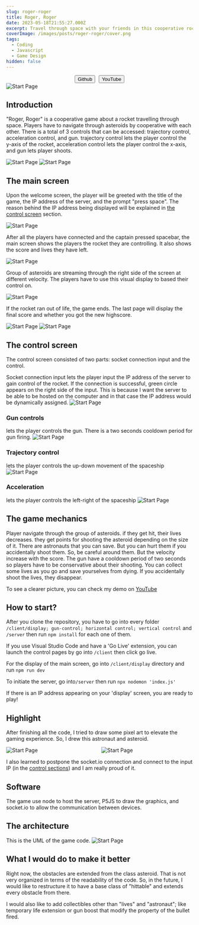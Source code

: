 ```yaml
---
slug: roger-roger
title: Roger, Roger
date: 2023-05-18T21:55:27.000Z
excerpt: Travel through space with your friends in this cooperative rocket controlling game. Shoot some asteroids, save some astronauts, and try not to fight!
coverImage: /images/posts/roger-roger/cover.png
tags:
  - Coding
  - Javascript
  - Game Design
hidden: false
---
```


<script>
  import Callout from "$lib/components/molecules/Callout.svelte";
  import CodeBlock from "$lib/components/molecules/CodeBlock.svelte";
  import Image from "$lib/components/atoms/Image.svelte";
  import Button from "$lib/components/atoms/Button.svelte"
</script>

<div class="button_container"> 
    <Button href="https://github.com/punnlert/RogerRoger-ID311-Individual-Project">
    Github
    </Button>
    <Button href="https://youtu.be/GxBwiM4es7w">YouTube</Button>
</div>

<Image src="/images/posts/roger-roger/start_page.png" alt="Start Page" />

## Introduction

"Roger, Roger" is a cooperative game about a rocket travelling through space. Players have to navigate through asteroids by cooperative with each other. There is a total of 3 controls that can be accessed: trajectory control, acceleration control, and gun. trajectory control lets the player control the y-axis of the rocket, acceleration control lets the player control the x-axis, and gun lets player shoots.

<Image src="/images/posts/roger-roger/gameplay_1.png" alt="Start Page" />
<Image src="/images/posts/roger-roger/gameplay_2.png" alt="Start Page" />

## The main screen

Upon the welcome screen, the player will be greeted with the title of the game, the IP address of the server, and the prompt "press space". The reason behind the IP address being displayed will be explained in [the control screen](#the-control-screen) section.

<Image src="/images/posts/roger-roger/start_page.png" alt="Start Page" />

After all the players have connected and the captain pressed spacebar, the main screen shows the players the rocket they are controlling. It also shows the score and lives they have left.

<Image src="/images/posts/roger-roger/score_and_info.png" alt="Start Page" />

Group of asteroids are streaming through the right side of the screen at different velocity. The players have to use this visual display to based their control on.

<Image src="/images/posts/roger-roger/asteroid_streaming.png" alt="Start Page" />

If the rocket ran out of life, the game ends. The last page will display the final score and whether you got the new highscore.

<Image src="/images/posts/roger-roger/gameplay_2.png" alt="Start Page" />
<Image src="/images/posts/roger-roger/new_highscore.png" alt="Start Page" />

## The control screen

The control screen consisted of two parts: socket connection input and the control.

Socket connection input lets the player input the IP address of the server to gain control of the rocket. If the connection is successful, green circle appears on the right side of the input. This is because I want the server to be able to be hosted on the computer and in that case the IP address would be dynamically assigned.
<Image src="/images/posts/roger-roger/IP_input.jpg" alt="Start Page" />

### Gun controls

lets the player controls the gun. There is a two seconds cooldown period for gun firing.
<Image src="/images/posts/roger-roger/gun_control.PNG" alt="Start Page" />

### Trajectory control

lets the player controls the up-down movement of the spaceship
<Image src="/images/posts/roger-roger/trajectory_control.PNG" alt="Start Page" />

### Acceleration

lets the player controls the left-right of the spaceship
<Image src="/images/posts/roger-roger/acceleration.PNG" alt="Start Page" />

## The game mechanics

Player navigate through the group of asteroids. if they get hit, their lives decreases. they get points for shooting the asteroid depending on the size of it. There are astronauts that you can save. But you can hurt them if you accidentally shoot them. So, be careful around them. But the velocity increase with the score. The gun have a cooldown period of two seconds so players have to be conservative about their shooting. You can collect some lives as you go and save yourselves from dying. If you accidentally shoot the lives, they disappear.

To see a clearer picture, you can check my demo on [YouTube](https://youtu.be/GxBwiM4es7w)

## How to start?

After you clone the repository, you have to go into every folder `/client/display; gun-control; horizontal control; vertical control` and `/server` then run `npm install` for each one of them.

If you use Visual Studio Code and have a 'Go Live' extension, you can launch the control pages by go into `/client` then click go live.

For the display of the main screen, go into `/client/display` directory and run `npm run dev`

To initiate the server, go into`/server` then run `npx nodemon 'index.js'`

If there is an IP address appearing on your 'display' screen, you are ready to play!

## Highlight

After finishing all the code, I tried to draw some pixel art to elevate the gaming experience. So, I drew this astronaut and asteroid.

<div class="drawing_container">
    <Image src="/images/posts/roger-roger/astronaut.png" alt="Start Page" />
    <Image src="/images/posts/roger-roger/asteroid.png" alt="Start Page" />
</div>

I also learned to postpone the socket.io connection and connect to the input IP (in the [control sections](#the-control-screen)) and I am really proud of it.

## Software

The game use node to host the server, P5JS to draw the graphics, and socket.io to allow the communication between devices.

## The architecture

This is the UML of the game code.
<Image src="/images/posts/roger-roger/RogerRogerUML.drawio.png" alt="Start Page" />

## What I would do to make it better

Right now, the obstacles are extended from the class asteroid. That is not very organized in terms of the readability of the code. So, in the future, I would like to restructure it to have a base class of "hittable" and extends every obstacle from there.

I would also like to add collectibles other than "lives" and "astronaut"; like temporary life extension or gun boost that modify the property of the bullet fired.

<style>
    .drawing_container {
        width: 100%;
        display: grid;
		grid-template-columns: 1fr 1fr;
        grid-gap: 10px;
    }

    .button_container {
        display: flex;
        flex-wrap: wrap;
        align-items: center;
        justify-content: center;
        gap: 10px;
        width: 100%;
    }
</style>
